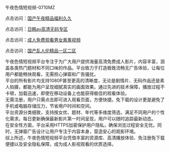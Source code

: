 午夜色情短视频-0710MZ

点击访问：<a href="https://heiliaoxwd5i8.pages.dev">国产午夜精品福利久久</a>

点击访问：<a href="https://heiliaoow5kzm.pages.dev">日韩av高清无码专区</a>

点击访问：<a href="https://heiliaozj3tjd.pages.dev">成人免费观看男女羞羞视频</a>

点击访问：<a href="https://heiliaowt0d7p.pages.dev">国产乱人伦精品一区二区</a>

午夜色情短视频平台专注于为广大用户提供海量高清免费成人影片，内容丰富，涵盖各类热门题材和不同口味的作品。平台致力于打造极致流畅无广告体验，让每位用户都能畅快观看，无需担心弹窗和广告骚扰。  
平台的所有影片均支持1080P甚至更高的清晰度，无论是剧情片、无码作品还是素人拍摄，都能为用户呈现细腻真实的画面效果。通过先进的技术保障，播放过程不卡顿，加载迅速，即使在移动设备上也能获得极佳的观看体验。  
无需注册，用户只需点击即可进入观看页面，方便快捷。免下载的设计更是避免了手机或电脑存储压力，节省用户时间和空间。  
平台资源分类细致，支持按女优、题材、年代等多维度筛选，满足不同用户的个性化需求。每日更新确保最新影片第一时间呈现，用户可以随时追踪最新动态。  
在安全性方面，平台采用HTTPS加密保护用户隐私，确保浏览过程安全无忧。同时，无弹窗广告设计让用户专注于内容本身，营造安心的观影环境。  
综上所述，午夜色情短视频平台凭借丰富的资源库、高清播放体验、免注册免下载便捷以及安全隐私保障，成为成人影视观看的优质选择。

<span style="display:none;">[Canonical link]( )</span>
